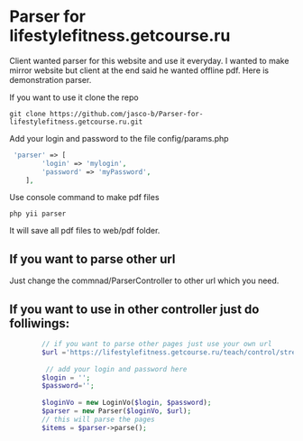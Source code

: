 # Parser for lifestylefitness.getcourse.ru
Client wanted  parser for this website and use it everyday. I wanted to make mirror website but client at the end said he wanted offline pdf.
Here is demonstration parser.

If you want to use it clone the repo
```
git clone https://github.com/jasco-b/Parser-for-lifestylefitness.getcourse.ru.git
```
Add your login and password to the file config/params.php
```php
 'parser' => [
        'login' => 'mylogin',
        'password' => 'myPassword',
    ],
```

Use console command to make pdf files
```
php yii parser
```

It will save all pdf files to web/pdf folder.

## If you want to parse other url
Just change the commnad/ParserController to other url which you need.

## If you want to use in other controller just do folliwings:
```php 
        // if you want to parse other pages just use your own url
        $url ='https://lifestylefitness.getcourse.ru/teach/control/stream/view/id/128748431';
       
         // add your login and password here
        $login = '';
        $password='';
        
        $loginVo = new LoginVo($login, $password);
        $parser = new Parser($loginVo, $url);
        // this will parse the pages
        $items = $parser->parse();
```
